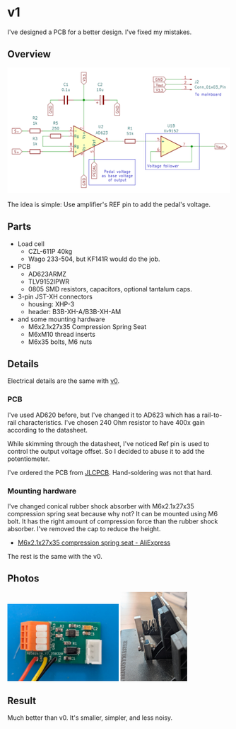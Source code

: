 # v1

I've designed a PCB for a better design. I've fixed my mistakes.

## Overview

![v1 schematics](img/schematics.png)

The idea is simple: Use amplifier's REF pin to add the pedal's voltage.

## Parts

* Load cell
  * CZL-611P 40kg
  * Wago 233-504, but KF141R would do the job.
* PCB
  * AD623ARMZ
  * TLV9152IPWR
  * 0805 SMD resistors, capacitors, optional tantalum caps.
* 3-pin JST-XH connectors
  * housing: XHP-3
  * header: B3B-XH-A/B3B-XH-AM
* and some mounting hardware
  * M6x2.1x27x35 Compression Spring Seat
  * M6xM10 thread inserts
  * M6x35 bolts, M6 nuts

## Details

Electrical details are the same with [v0](../t3pa-loadcell-mod-v0/README.md).

### PCB

I've used AD620 before, but I've changed it to AD623 which has a rail-to-rail characteristics.
I've chosen 240 Ohm resistor to have 400x gain according to the datasheet.

While skimming through the datasheet, I've noticed Ref pin is used to control the output voltage offset. So I decided to abuse it to add the potentiometer.

I've ordered the PCB from [JLCPCB](https://jlcpcb.com/). Hand-soldering was not that hard.


### Mounting hardware

I've changed conical rubber shock absorber with M6x2.1x27x35 compression spring seat because why not? It can be mounted using M6 bolt. It has the right amount of compression force than the rubber shock absorber. I've removed the cap to reduce the height.

* [M6x2.1x27x35 compression spring seat - AliExpress](https://www.aliexpress.com/item/1005006497936423.html)

The rest is the same with the v0.

## Photos

<img src="img/board.jpg" alt="board from the top" width=50%> <img src="img/installation.jpg" alt="load cell installation" width=30%>

## Result

Much better than v0. It's smaller, simpler, and less noisy.
